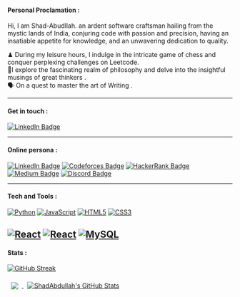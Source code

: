 


#### Personal Proclamation :
Hi, I am Shad-Abudllah. an ardent software craftsman hailing from the mystic lands of India, conjuring code with passion and precision, having an insatiable appetite for knowledge, and an unwavering dedication to quality.

  ♟ During my leisure hours, I indulge in the intricate game of chess and conquer perplexing challenges on Leetcode.
  <br>📙I explore the fascinating realm of philosophy and delve into the insightful musings of great thinkers .<br>🗣️ On a quest to master the art of Writing .

---
#### Get in touch :

[![LinkedIn Badge](https://img.shields.io/badge/LinkedIn-Profile-informational?style=flat&logo=linkedin&logoColor=white&color=4AB197)]([#Link](https://www.linkedin.com/in/shad-abdullah-2622561b6))


---

#### Online persona :
[![LinkedIn Badge](https://img.shields.io/badge/Leet-Code-informational?style=flat&logo=Leetcode&logoColor=FFFFFF&color=4AB197)](https://leetcode.com/ShadAbdullah/)
[![Codeforces Badge](https://img.shields.io/badge/Code-Forces-informational?style=flat&logo=Codeforces&logoColor=FFFFFF&color=4AB197)](#)
[![HackerRank Badge](https://img.shields.io/badge/Hacker-Rank-informational?style=flat&logo=HackerRank&logoColor=FFFFFF&color=4AB197)](#)
[![Medium Badge](https://img.shields.io/badge/Medium-Blog-informational?style=flat&logo=Medium&logoColor=FFFFFF&color=4AB197)](#)
[![Discord Badge](https://img.shields.io/badge/Discord-Server-informational?style=flat&logo=Discord&logoColor=FFFFFF&color=4AB197)](#)






---

#### Tech and Tools :


[![Python](https://img.shields.io/badge/Python-Language-informational?style=flat&logo=Python&logoColor=FFFFFF&color=4AB197)](#)
[![JavaScript](https://img.shields.io/badge/JavaScript-Language-informational?style=flat&logo=JavaScript&logoColor=FFFFFF&color=4AB197)](#)
[![HTML5](https://img.shields.io/badge/HTML5-Language-informational?style=flat&logo=HTML5&logoColor=FFFFFF&color=4AB197)](#)
[![CSS3](https://img.shields.io/badge/CSS3-Language-informational?style=flat&logo=CSS3&logoColor=FFFFFF&color=4AB197)](#)

[![React](https://img.shields.io/badge/React-Js-informational?style=flat&logo=React&logoColor=FFFFFF&color=4AB197)](#)
[![React](https://img.shields.io/badge/React-Native-informational?style=flat&logo=React&logoColor=FFFFFF&color=4AB197)](#)
[![MySQL](https://img.shields.io/badge/MySQL-DBMS-informational?style=flat&logo=MySQL&logoColor=FFFFFF&color=4AB197)](#)
---
#### Stats :

[![GitHub Streak](https://github-readme-streak-stats.herokuapp.com?user=Shadabdullah&background=000000&border=EBEBEB&stroke=EBEBEB&ring=4AB197&fire=4AB197&currStreakNum=4AB197&sideNums=4AB197&currStreakLabel=4AB197&sideLabels=EBEBEB&dates=EBEBEB)](https://git.io/streak-stats)

<a href="https://github.com/Shadabdullah">
  <img align="center" style="margin:0.5rem" src="https://github-readme-stats.vercel.app/api/top-langs/?username=Shadabdullah&hide=html,css&title_color=4AB197&text_color=FFFFFF&icon_color=4AB197&bg_color=000000" />
</a>

<a href="https://github.com/Shadabdullah">
  <img align="center" style="margin:0.5rem" src="https://github-readme-stats.vercel.app/api?username=Shadabdullah&show_icons=true&line_height=27&count_private=true&title_color=4AB197&text_color=FFFFFF&icon_color=4AB197&bg_color=000000" alt="ShadAbdullah's GitHub Stats" />
</a>
